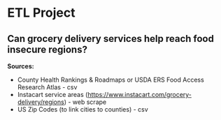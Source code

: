 # ETL Project

## Can grocery delivery services help reach food insecure regions?

**Sources:**
- County Health Rankings & Roadmaps or USDA ERS Food Access Research Atlas - csv
- Instacart service areas (https://www.instacart.com/grocery-delivery/regions) - web scrape
- US Zip Codes (to link cities to counties) - csv